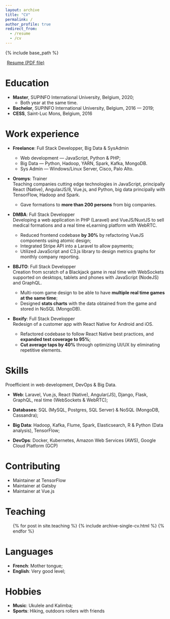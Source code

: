 ```yaml
---
layout: archive
title: "CV"
permalink: /
author_profile: true
redirect_from:
  - /resume
  - /cv
---
```


{% include base_path %}

<a href="/files/resume.pdf"><i class="fa fa-paperclip"></i><span style="padding-left: 5px;">Resume (PDF file)</span></a>

Education
======

* **Master**, SUPINFO International University, Belgium, 2020;
  * Both year at the same time.
* **Bachelor**, SUPINFO International University, Belgium, 2016 — 2019;
* **CESS**, Saint-Luc Mons, Belgium, 2016


Work experience
======
* **Freelance**: Full Stack Developper, Big Data & SysAdmin
  * Web development — JavaScript, Python & PHP;
  * Big Data — Python, Hadoop, YARN, Spark, Kafka, MongoDB.
  * Sys Admin — Windows/Linux Server, Cisco, Palo Alto.

* **Oromys**: Trainer  
  Teaching companies cutting edge technologies in JavaScript, principally React (Native), AngularJS/8, Vue.js, and Python, big data principally with TensorFlow, Hadoop and Spark.
  * Gave formations to **more than 200 persons** from big companies.

* **DMBA**: Full Stack Developper  
  Developing a web application in PHP (Laravel) and VueJS/NuxtJS to sell medical formations and a real time eLearning platform with WebRTC.
  * Reduced frontend codebase **by 30%** by refactoring VueJS components using atomic design;
  * Integrated Stripe API into a Laravel to allow payments;
  * Utilized JavaScript and C3.js library to design metrics graphs for monthly company reporting.

* **BBJTO**: Full Stack Developper  
  Creation from scratch of a Blackjack game in real time with WebSockets supported on desktops, tablets and phones with JavaScript (NodeJS) and GraphQL.
  * Multi-room game design to be able to have **multiple real time games at the same time**;
  * Designed **stats charts** with the data obtained from the game and stored in NoSQL (MongoDB).

* **Boxify**: Full Stack Developper  
  Redesign of a customer app with React Native for Android and iOS.
  * Refactored codebase to follow React Native best practices, and **expanded test coverage to 95%**;
  * **Cut average taps by 40%** through optimizing UI/UX by eliminating repetitive elements.


Skills
======
Proefficient in web development, DevOps & Big Data.

* **Web**: Laravel, Vue.js, React (Native), Angular(JS), Django, Flask, GraphQL, real time (WebSockets & WebRTC);

* **Databases**: SQL (MySQL, Postgres, SQL Server) & NoSQL (MongoDB, Cassandra);

* **Big Data**: Hadoop, Kafka, Flume, Spark, Elasticsearch, R & Python (Data analysis), TensorFlow;

* **DevOps**: Docker, Kubernetes, Amazon Web Services (AWS), Google Cloud Platform (GCP)


Contributing
======

* Maintainer at TensorFlow
* Maintainer at Gatsby
* Maintainer at Vue.js

Teaching
======
  <ul>{% for post in site.teaching %}
    {% include archive-single-cv.html %}
  {% endfor %}</ul>


Languages
======

* **French**: Mother tongue;
* **English**: Very good level;


Hobbies
======

* **Music**: Ukulele and Kalimba;
* **Sports**: Hiking, outdoors rollers with friends
